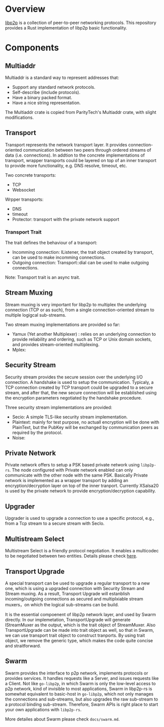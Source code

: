 

# Overview

[libp2p](https://libp2p.io) is a collection of peer-to-peer networking protocols. This repository provides a Rust implementation of libp2p basic functionality. 



# Components


## Multiaddr

Multiaddr is a standard way to represent addresses that:

- Support any standard network protocols.
- Self-describe (include protocols).
- Have a binary packed format.
- Have a nice string representation.
 
The Multiaddr crate is copied from ParityTech's Multiaddr crate, with slight modifications.


## Transport

Transport represents the network transport layer. It provides connection-oriented communication between two peers through ordered streams of data (i.e. connections). In addtion to the concrete implementations of transport, wrapper transports could be layered on top of an inner transport to provide more functionality, e.g. DNS resolve, timeout, etc.

Two concrete transports:
- TCP
- Websocket

Wrpper transports:
- DNS
- timeout
- Protector: transport with the private network support

### Transport Trait

The trait defines the behaviour of a transport:

- Incomming connection: IListener, the trait object created by transport, can be used to make incomming connections.
- Outgoing connection: Transport::dial can be used to make outgoing connections. 

Note: Transport trait is an async trait.


## Stream Muxing

Stream muxing is very important for libp2p to multiplex the underlying connection (TCP or as such), from a single connection-oriented stream to multiple logigcal sub-streams. 

Two stream muxing implementations are provided so far:

- Yamux (Yet another Multiplexer) : relies on an underlying connection to provide reliability and ordering, such as TCP or Unix domain sockets, and provides stream-oriented multiplexing. 
- Mplex: 


## Security Stream

Security stream provides the secure session over the underlying I/O connection. A handshake is used to setup the communication. Typicaly, a TCP connection created by TCP transport could be upgraded to a secure stream, and after that, the new secure connection will be established using the encryption parameters negotiated by the handshake procedure.

Three security stream implementations are provided:

- Secio: A simple TLS-like security stream implementation.
- Plaintext: mainly for test purpose, no actuall encryption will be done with PlainText, but the PubKey will be exchanged by communication peers as required by the protocol.
- Noise:

## Private Network

Private network offers to setup a PSK based private network using `libp2p-rs`. The node configured with Private network enabled can only communicate with the other node with the same PSK. Basically Private network is implemented as a wrapper transport by adding an encryption/decryption layer on top of the inner tranport. Currently XSalsa20 is used by the private network to provide encryption/decryption capability.

## Upgrader

Upgrader is used to upgrade a connection to use a specific protocol, e.g., from a Tcp stream to a secure stream with SecIo. 

## Multistream Select

Multistream Select is a friendly protocol negotiation. It enables a multicodec to be negotiated between two entities. Details please check [here](https://github.com/multiformats/multistream-select).

## Transport Upgrade

A special transport can be used to upgrade a regular transport to a new one, which is using a upgraded connection with Security Stream and Stream muxing. As a result, Transport Upgrade will estanblish incoming/outgoing connections as secured and multiplxiable stream muxers，on which the logical sub-streams can be build.

It is the essential compoenent of libp2p network layer, and used by Swarm directly. In our implemetation, TransportUpgrade will generate IStreamMuxer as the output, which is the trait object of StreamMuxer. Also TransportUpgrade can be made into trait object as well, so that in Swarm, we can use transport trait object to construct tranports. By using trait object, we remove the generic type, which makes the code quite concise and straitforward. 

                                                                      
## Swarm

Swarm provides the interface to p2p network, implements protocols or provides services. It handles requests like a Server, and issues requests like a Client. Not like `go-libp2p`, in which Swarm is only the low-level access to p2p network, kind of invisible to most applications, Swarm in libp2p-rs is somewhat equivalent to basic-host in `go-libp2p`, which not only manages the connections and sub-streams, but also upgrades the raw sub-stream to a protocol binding sub-stream. Therefore, Swarm APIs is right place to start your own applications with `libp2p-rs`.

More detailes about Swarm please check `docs/swarm.md`.


 

